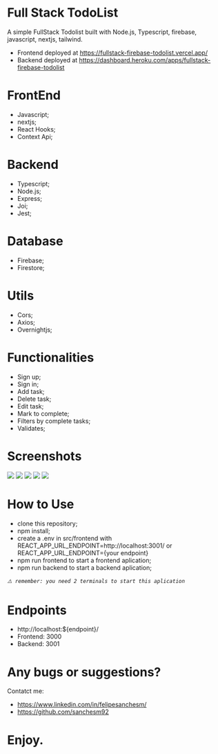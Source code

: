 
# Full Stack TodoList

A simple FullStack Todolist built with Node.js, Typescript, firebase, javascript, nextjs, tailwind.

- Frontend deployed at https://fullstack-firebase-todolist.vercel.app/
- Backend deployed at https://dashboard.heroku.com/apps/fullstack-firebase-todolist

# FrontEnd

- Javascript;
- nextjs;
- React Hooks;
- Context Api;

# Backend

- Typescript;
- Node.js;
- Express;
- Joi;
- Jest;

# Database

- Firebase;
- Firestore;

# Utils

- Cors;
- Axios;
- Overnightjs;

# Functionalities

- Sign up;
- Sign in;
- Add task;
- Delete task;
- Edit task;
- Mark to complete;
- Filters by complete tasks;
- Validates;

# Screenshots

<img src="https://i.ibb.co/LghT8Cy/signIn.png" />
<img src="https://i.ibb.co/M5j4cPT/signup.png" />
<img src="https://i.ibb.co/8KR4Yzy/passwordvalidate.png" />
<img src="https://i.ibb.co/qsKGNNt/tasks.png" />
<img src="https://i.ibb.co/7yz33X3/deletetask.png" />


# How to Use

- clone this repository;
- npm install;
- create a .env in src/frontend with REACT_APP_URL_ENDPOINT=http://localhost:3001/ or REACT_APP_URL_ENDPOINT={your endpoint}
- npm run frontend to start a frontend aplication;
- npm run backend to start a backend aplication;

*`⚠️ remember: you need 2 terminals to start this aplication`*

# Endpoints

- http://localhost:${endpoint}/
- Frontend: 3000
- Backend: 3001

# Any bugs or suggestions?
Contatct me:
- https://www.linkedin.com/in/felipesanchesm/
- https://github.com/sanchesm92

# Enjoy.
